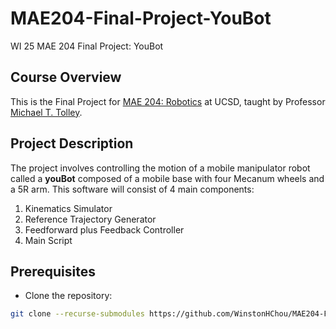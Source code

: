 # MAE204-Final-Project-YouBot
WI 25 MAE 204 Final Project: YouBot

## Course Overview
This is the Final Project for [MAE 204: Robotics](https://tolley.eng.ucsd.edu/Teaching) at UCSD, taught by Professor [Michael T. Tolley](https://tolley.eng.ucsd.edu/).

## Project Description
The project involves controlling the motion of a mobile manipulator robot
called a **youBot** composed of a mobile base with four Mecanum wheels and a 5R arm.
This software will consist of 4 main components:
1. Kinematics Simulator
2. Reference Trajectory Generator
3. Feedforward plus Feedback Controller
4. Main Script

## Prerequisites
- Clone the repository:
```bash
git clone --recurse-submodules https://github.com/WinstonHChou/MAE204-Final-Project-YouBot.git
```